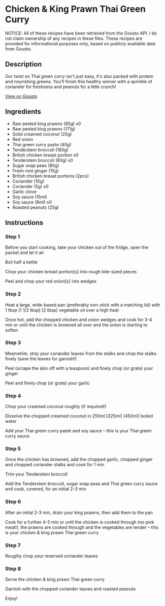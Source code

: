 # Chicken & King Prawn Thai Green Curry

NOTICE: All of these recipes have been retrieved from the Gousto API. I do not claim ownership of any recipes in these files. These recipes are provided for informational purposes only, based on publicly available data from Gousto.

## Description

Our twist on Thai green curry isn't just easy, it's also packed with protein and nourishing greens. You'll finish this healthy winner with a sprinkle of coriander for freshness and peanuts for a little crunch! 

[View on Gousto](https://www.gousto.co.uk/recipes/cookbook/thai-green-chicken-prawn-curry)

## Ingredients

- Raw peeled king prawns (85g) x0
- Raw peeled king prawns (171g)
- Solid creamed coconut (25g)
- Red onion
- Thai green curry paste (40g)
- Tenderstem broccoli (160g)
- British chicken breast portion x0
- Tenderstem broccoli (80g) x0
- Sugar snap peas (80g)
- Fresh root ginger (15g)
- British chicken breast portions (2pcs)
- Coriander (10g)
- Coriander (5g) x0
- Garlic clove
- Soy sauce (15ml)
- Soy sauce (8ml) x0
- Roasted peanuts (25g)

## Instructions


### Step 1

Before you start cooking, take your chicken out of the fridge, open the packet and let it air

Boil half a kettle

Chop your chicken breast portion[s] into rough bite-sized pieces

Peel and chop your red onion[s] into wedges


### Step 2

Heat a large, wide-based pan (preferably non-stick with a matching lid) with 1 tbsp <span class="text-purple">[1 1/2 tbsp]</span> <span class="text-danger">[2 tbsp] </span>vegetable oil over a high heat

Once hot, add the chopped chicken and onion wedges and cook for 3-4 min or until the chicken is browned all over and the onion is starting to soften


### Step 3

Meanwhile, strip your coriander leaves from the stalks and chop the stalks finely (save the leaves for garnish!)

Peel (scrape the skin off with a teaspoon) and finely chop (or grate) your ginger

Peel and finely chop (or grate) your garlic


### Step 4

Chop your creamed coconut roughly (if required!)

Dissolve the chopped creamed coconut in 250ml <span class="text-purple">[325ml]</span> <span class="text-danger">[450ml]</span> boiled water

Add your Thai green curry paste and soy sauce – this is your Thai green curry sauce


### Step 5

Once the chicken has browned, add the chopped garlic, chopped ginger and chopped coriander stalks and cook for 1 min

Trim your Tenderstem broccoli

Add the Tenderstem broccoli, sugar snap peas and Thai green curry sauce and cook, covered, for an initial 2-3 min


### Step 6

After an initial 2-3 min, drain your king prawns, then add them to the pan

Cook for a further 4-5 min or until the chicken is cooked through (no pink meat!), the prawns are cooked through and the vegetables are tender – this is your chicken & king prawn Thai green curry


### Step 7

Roughly chop your reserved coriander leaves

### Step 8

Serve the chicken & king prawn Thai green curry

Garnish with the chopped coriander leaves and roasted peanuts

Enjoy!

